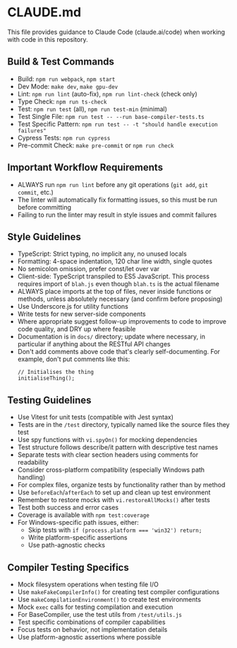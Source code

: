 # CLAUDE.md

This file provides guidance to Claude Code (claude.ai/code) when working with code in this repository.

## Build & Test Commands
- Build: `npm run webpack`, `npm start`
- Dev Mode: `make dev`, `make gpu-dev`
- Lint: `npm run lint` (auto-fix), `npm run lint-check` (check only)
- Type Check: `npm run ts-check`
- Test: `npm run test` (all), `npm run test-min` (minimal)
- Test Single File: `npm run test -- --run base-compiler-tests.ts`
- Test Specific Pattern: `npm run test -- -t "should handle execution failures"`
- Cypress Tests: `npm run cypress`
- Pre-commit Check: `make pre-commit` or `npm run check`

## Important Workflow Requirements
- ALWAYS run `npm run lint` before any git operations (`git add`, `git commit`, etc.)
- The linter will automatically fix formatting issues, so this must be run before committing
- Failing to run the linter may result in style issues and commit failures

## Style Guidelines
- TypeScript: Strict typing, no implicit any, no unused locals
- Formatting: 4-space indentation, 120 char line width, single quotes
- No semicolon omission, prefer const/let over var
- Client-side: TypeScript transpiled to ES5 JavaScript. This process requires import of `blah.js` even though `blah.ts` is the actual filename
- ALWAYS place imports at the top of files, never inside functions or methods, unless absolutely necessary (and confirm before proposing)
- Use Underscore.js for utility functions
- Write tests for new server-side components
- Where appropriate suggest follow-up improvements to code to improve code quality, and DRY up where feasible
- Documentation is in `docs/` directory; update where necessary, in particular if anything about the RESTful API changes
- Don't add comments above code that's clearly self-documenting. For example, don't put comments like this:
  ```
  // Initialises the thing
  initialiseThing();
  ```

## Testing Guidelines
- Use Vitest for unit tests (compatible with Jest syntax)
- Tests are in the `/test` directory, typically named like the source files they test
- Use spy functions with `vi.spyOn()` for mocking dependencies
- Test structure follows describe/it pattern with descriptive test names
- Separate tests with clear section headers using comments for readability
- Consider cross-platform compatibility (especially Windows path handling)
- For complex files, organize tests by functionality rather than by method
- Use `beforeEach`/`afterEach` to set up and clean up test environment
- Remember to restore mocks with `vi.restoreAllMocks()` after tests
- Test both success and error cases
- Coverage is available with `npm test:coverage`
- For Windows-specific path issues, either:
  - Skip tests with `if (process.platform === 'win32') return;`
  - Write platform-specific assertions
  - Use path-agnostic checks

## Compiler Testing Specifics
- Mock filesystem operations when testing file I/O
- Use `makeFakeCompilerInfo()` for creating test compiler configurations
- Use `makeCompilationEnvironment()` to create test environments
- Mock `exec` calls for testing compilation and execution
- For BaseCompiler, use the test utils from `/test/utils.js`
- Test specific combinations of compiler capabilities
- Focus tests on behavior, not implementation details
- Use platform-agnostic assertions where possible